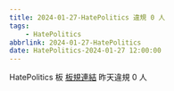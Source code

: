 ```yaml
---
title: 2024-01-27-HatePolitics 違規 0 人
tags:
    - HatePolitics
abbrlink: 2024-01-27-HatePolitics
date: HatePolitics-2024-01-27 12:00:00
---
```

HatePolitics 板 [板規連結](https://www.ptt.cc/bbs/HatePolitics/M.1617115262.A.D60.html)
昨天違規 0 人
